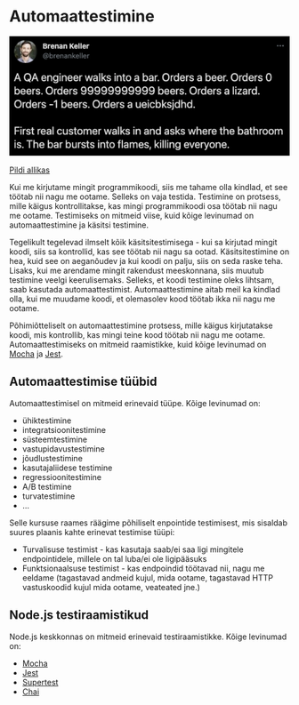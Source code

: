 # Automaattestimine

![Testimine](testing.png)

[Pildi allikas](https://twitter.com/brenankeller/status/1068615953989087232)

Kui me kirjutame mingit programmikoodi, siis me tahame olla kindlad, et see töötab nii nagu me ootame. Selleks on vaja testida. Testimine on protsess, mille käigus kontrollitakse, kas mingi programmikoodi osa töötab nii nagu me ootame. Testimiseks on mitmeid viise, kuid kõige levinumad on automaattestimine ja käsitsi testimine.

Tegelikult tegelevad ilmselt kõik käsitsitestimisega - kui sa kirjutad mingit koodi, siis sa kontrollid, kas see töötab nii nagu sa ootad. Käsitsitestimine on hea, kuid see on aeganõudev ja kui koodi on palju, siis on seda raske teha. Lisaks, kui me arendame mingit rakendust meeskonnana, siis muutub testimine veelgi keerulisemaks. Selleks, et koodi testimine oleks lihtsam, saab kasutada automaattestimist. Automaattestimine aitab meil ka kindlad olla, kui me muudame koodi, et olemasolev kood töötab ikka nii nagu me ootame.

Põhimiõtteliselt on automaattestimine protsess, mille käigus kirjutatakse koodi, mis kontrollib, kas mingi teine kood töötab nii nagu me ootame. Automaattestimiseks on mitmeid raamistikke, kuid kõige levinumad on [Mocha](../mocha/README.md) ja [Jest](https://jestjs.io/).

## Automaattestimise tüübid

Automaattestimisel on mitmeid erinevaid tüüpe. Kõige levinumad on:

- ühiktestimine
- integratsioonitestimine
- süsteemtestimine
- vastupidavustestimine
- jõudlustestimine
- kasutajaliidese testimine
- regressioonitestimine
- A/B testimine
- turvatestimine
- ...

Selle kursuse raames räägime põhiliselt enpointide testimisest, mis sisaldab suures plaanis kahte erinevat testimise tüüpi:

- Turvalisuse testimist - kas kasutaja saab/ei saa ligi mingitele endpointidele, millele on tal luba/ei ole ligipääsuks
- Funktsionaalsuse testimist - kas endpoindid töötavad nii, nagu me eeldame (tagastavad andmeid kujul, mida ootame, tagastavad HTTP vastuskoodid kujul mida ootame, veateated jne.)

## Node.js testiraamistikud

Node.js keskkonnas on mitmeid erinevaid testiraamistikke. Kõige levinumad on:

- [Mocha](../mocha/README.md)
- [Jest](https://jestjs.io/)
- [Supertest](../supertest/README.md)
- [Chai](../chai/README.md)
